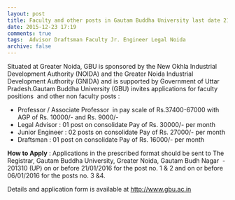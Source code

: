 ```yaml
---
layout: post
title: Faculty and other posts in Gautam Buddha University last date 21st Jan-2016   
date: 2015-12-23 17:19
comments: true
tags:  Advisor Draftsman Faculty Jr. Engineer Legal Noida 
archive: false
---
```

Situated at Greater Noida, GBU is sponsored by the New Okhla Industrial Development Authority (NOIDA) and the Greater Noida Industrial Development Authority (GNIDA) and is supported by Government of Uttar Pradesh.Gautam Buddha University (GBU) invites applications for faculty positions  and other non faculty posts :

-  Professor / Associate Professor  in pay scale of Rs.37400-67000 with AGP of Rs. 10000/- and Rs. 9000/- 
- Legal Advisor : 01 post on consolidate Pay of Rs. 30000/- per month 
- Junior Engineer : 02 posts on consolidate Pay of Rs. 27000/- per month 
- Draftsman : 01 post on consolidate Pay of Rs. 16000/- per month  

**How to Apply** : Applications in the prescribed format should be sent to The Registrar, Gautam Buddha University, Greater Noida, Gautam Budh Nagar  - 201310 (UP) on or before 21/01/2016 for the post no. 1 & 2 and on or before 06/01/2016 for the posts no. 3 &4.

Details and application form is available at <http://www.gbu.ac.in>



